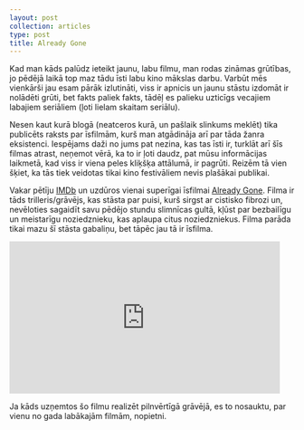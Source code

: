 ```yaml
---
layout: post
collection: articles
type: post
title: Already Gone
---
```


Kad man kāds palūdz ieteikt jaunu, labu filmu, man rodas zināmas grūtības, jo pēdējā laikā top maz tādu īsti labu kino mākslas darbu. Varbūt mēs vienkārši jau esam pārāk izlutināti, viss ir apnicis un jaunu stāstu izdomāt ir nolādēti grūti, bet fakts paliek fakts, tādēļ es palieku uzticīgs vecajiem labajiem seriāliem (ļoti lielam skaitam seriālu).

Nesen kaut kurā blogā (neatceros kurā, un pašlaik slinkums meklēt) tika publicēts raksts par īsfilmām, kurš man atgādināja arī par tāda žanra eksistenci. Iespējams daži no jums pat nezina, kas tas īsti ir, turklāt arī šīs filmas atrast, neņemot vērā, ka to ir ļoti daudz, pat mūsu informācijas laikmetā, kad viss ir viena peles kliķšķa attālumā, ir pagrūti. Reizēm tā vien šķiet, ka tās tiek veidotas tikai kino festivāliem nevis plašākai publikai.

Vakar pētīju [IMDb](http://www.imdb.com "IMDb") un uzdūros vienai superīgai īsfilmai [Already Gone](http://www.imdb.com/title/tt2378083/ "Already Gone"). Filma ir tāds trilleris/grāvējs, kas stāsta par puisi, kurš sirgst ar cistisko fibrozi un, nevēloties sagaidīt savu pēdējo stundu slimnīcas gultā, kļūst par bezbailīgu un meistarīgu noziedznieku, kas aplaupa citus noziedzniekus. Filma parāda tikai mazu šī stāsta gabaliņu, bet tāpēc jau tā ir īsfilma.

<iframe width="478" height="269" src="http://www.youtube.com/embed/RrI6cI9GFos" frameborder="0" allowfullscreen></iframe>

Ja kāds uzņemtos šo filmu realizēt pilnvērtīgā grāvējā, es to nosauktu, par vienu no gada labākajām filmām, nopietni.
